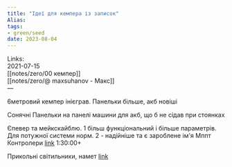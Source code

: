 ```yaml
---
title: "Ідеї для кемпера із записок"
Alias: 
tags:
- green/seed
date: 2023-08-04
---
```

Links:  
2021-07-15  
[[notes/zero/00 кемпер]]  
[[notes/zero/@ maxsuhanov - Макс]]  
— 

6метровий кемпер інієграв. Панельки більше, акб новіші

Сонячні Панельки на панелі машини для акб, що б не сідав при стоянках

Єпевер та мейкскайблю. 1 більш функціональний і більше параметрів. Для потужної системи норм. 2 - надійніше та є зароблене ім'я Мппт Контролери [link](https://youtu.be/NdeiZJpiti8 ) 1:30:00+

Прикольні світильники, намет [link](https://youtu.be/Nw-7zXsi-Mw)  
